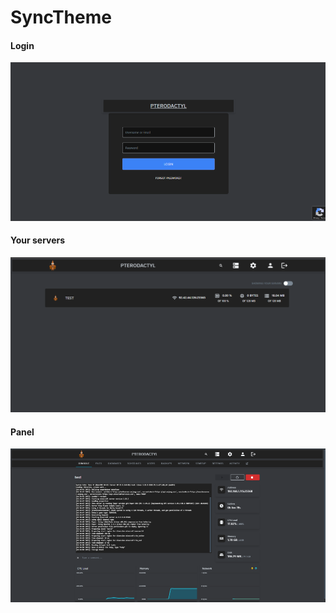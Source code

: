# SyncTheme

#### Login
![Login Screen](https://raw.githubusercontent.com/eldzejgm/pterodactyl-all-in-one-installer/main/theme-images/SyncTheme/login.png)

#### Your servers
![Your Servers](https://raw.githubusercontent.com/eldzejgm/pterodactyl-all-in-one-installer/main/theme-images/SyncTheme/servers.png)

#### Panel
![Search](https://raw.githubusercontent.com/eldzejgm/pterodactyl-all-in-one-installer/main/theme-images/SyncTheme/panel.png)
